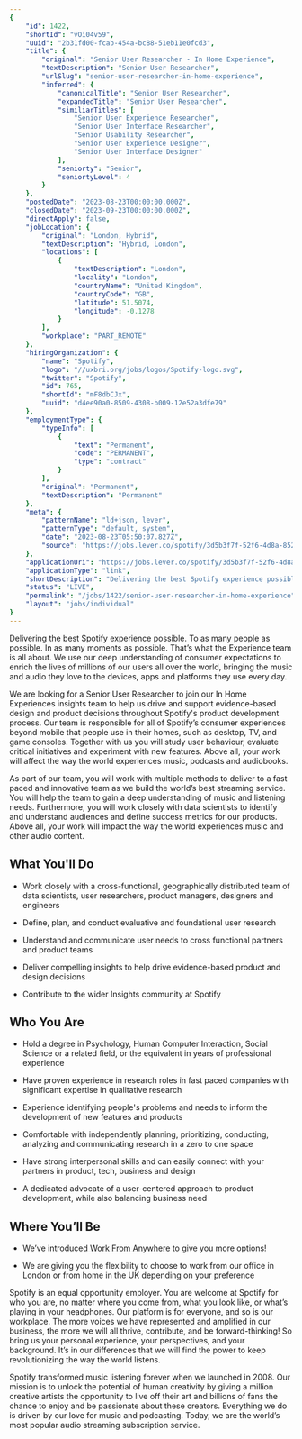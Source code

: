 ```yaml
---
{
	"id": 1422,
	"shortId": "vOi04v59",
	"uuid": "2b31fd00-fcab-454a-bc88-51eb11e0fcd3",
	"title": {
		"original": "Senior User Researcher - In Home Experience",
		"textDescription": "Senior User Researcher",
		"urlSlug": "senior-user-researcher-in-home-experience",
		"inferred": {
			"canonicalTitle": "Senior User Researcher",
			"expandedTitle": "Senior User Researcher",
			"similiarTitles": [
				"Senior User Experience Researcher",
				"Senior User Interface Researcher",
				"Senior Usability Researcher",
				"Senior User Experience Designer",
				"Senior User Interface Designer"
			],
			"seniorty": "Senior",
			"seniortyLevel": 4
		}
	},
	"postedDate": "2023-08-23T00:00:00.000Z",
	"closedDate": "2023-09-23T00:00:00.000Z",
	"directApply": false,
	"jobLocation": {
		"original": "London, Hybrid",
		"textDescription": "Hybrid, London",
		"locations": [
			{
				"textDescription": "London",
				"locality": "London",
				"countryName": "United Kingdom",
				"countryCode": "GB",
				"latitude": 51.5074,
				"longitude": -0.1278
			}
		],
		"workplace": "PART_REMOTE"
	},
	"hiringOrganization": {
		"name": "Spotify",
		"logo": "//uxbri.org/jobs/logos/Spotify-logo.svg",
		"twitter": "Spotify",
		"id": 765,
		"shortId": "mF8dbCJx",
		"uuid": "d4ee90a0-8509-4308-b009-12e52a3dfe79"
	},
	"employmentType": {
		"typeInfo": [
			{
				"text": "Permanent",
				"code": "PERMANENT",
				"type": "contract"
			}
		],
		"original": "Permanent",
		"textDescription": "Permanent"
	},
	"meta": {
		"patternName": "ld+json, lever",
		"patternType": "default, system",
		"date": "2023-08-23T05:50:07.827Z",
		"source": "https://jobs.lever.co/spotify/3d5b3f7f-52f6-4d8a-8521-dd570e6894cc?lever-source=LinkedInJobs"
	},
	"applicationUri": "https://jobs.lever.co/spotify/3d5b3f7f-52f6-4d8a-8521-dd570e6894cc/apply",
	"applicationType": "link",
	"shortDescription": "Delivering the best Spotify experience possible. To as many people as possible. In as many moments as possible. That’s’ what the Experience team is all about. We use our deep understanding of",
	"status": "LIVE",
	"permalink": "/jobs/1422/senior-user-researcher-in-home-experience",
	"layout": "jobs/individual"
}
---
```

<p>Delivering the best Spotify experience possible. To as many people as possible. In as many moments as possible. That’s what the Experience team is all about. We use our deep understanding of consumer expectations to enrich the lives of millions of our users all over the world, bringing the music and audio they love to the devices, apps and platforms they use every day.</p><p>We are looking for a Senior User Researcher to join our In Home Experiences insights team to help us drive and support evidence-based design and product decisions throughout Spotify's product development process. Our team is responsible for all of Spotify’s consumer experiences beyond mobile that people use in their homes, such as desktop, TV, and game consoles. Together with us you will study user behaviour, evaluate critical initiatives and experiment with new features. Above all, your work will affect the way the world experiences music, podcasts and audiobooks.</p><p>As part of our team, you will work with multiple methods to deliver to a fast paced and innovative team as we build the world’s best streaming service. You will help the team to gain a deep understanding of music and listening needs. Furthermore, you will work closely with data scientists to identify and understand audiences and define success metrics for our products. Above all, your work will impact the way the world experiences music and other audio content.</p><h2>What You'll Do</h2><ul><li><p>Work closely with a cross-functional, geographically distributed team of data scientists, user researchers, product managers, designers and engineers</p></li><li><p>Define, plan, and conduct evaluative and foundational user research</p></li><li><p>Understand and communicate user needs to cross functional partners and product teams</p></li><li><p>Deliver compelling insights to help drive evidence-based product and design decisions</p></li><li><p>Contribute to the wider Insights community at Spotify</p></li></ul><h2>Who You Are</h2><ul><li><p>Hold a degree in Psychology, Human Computer Interaction, Social Science or a related field, or the equivalent in years of professional experience</p></li><li><p>Have proven experience in research roles in fast paced companies with significant expertise in qualitative research</p></li><li><p>Experience identifying people's problems and needs to inform the development of new features and products</p></li><li><p>Comfortable with independently planning, prioritizing, conducting, analyzing and communicating research in a zero to one space</p></li><li><p>Have strong interpersonal skills and can easily connect with your partners in product, tech, business and design</p></li><li><p>A dedicated advocate of a user-centered approach to product development, while also balancing business need</p></li></ul><h2>Where You’ll Be</h2><ul><li><p>We’ve introduced<a target="_blank" rel="noopener noreferrer nofollow" href="https://spotifyjobs.com/work-from-anywhere"> Work From Anywhere</a> to give you more options!</p></li><li><p>We are giving you the flexibility to choose to work from our office in London or from home in the UK depending on your preference</p></li></ul><p>Spotify is an equal opportunity employer. You are welcome at Spotify for who you are, no matter where you come from, what you look like, or what’s playing in your headphones. Our platform is for everyone, and so is our workplace. The more voices we have represented and amplified in our business, the more we will all thrive, contribute, and be forward-thinking! So bring us your personal experience, your perspectives, and your background. It’s in our differences that we will find the power to keep revolutionizing the way the world listens.</p><p>Spotify transformed music listening forever when we launched in 2008. Our mission is to unlock the potential of human creativity by giving a million creative artists the opportunity to live off their art and billions of fans the chance to enjoy and be passionate about these creators. Everything we do is driven by our love for music and podcasting. Today, we are the world’s most popular audio streaming subscription service.</p>
